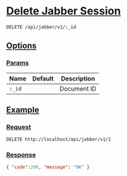# [Delete Jabber Session]()

<!--
@category Session
-->

```bash
DELETE /api/jabber/v1/:_id
```

## [Options]()

### [Params]()

Name | Default | Description
--- | --- | ---
`:_id` |  | Document ID

## [Example]()

### [Request]()

```bash
DELETE http://localhost/api/jabber/v1/1
```

### [Response]()

```json
{ "code":200, "message": "OK" }
```